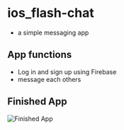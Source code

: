 # ios_flash-chat
- a simple messaging app 

## App functions 

- Log in and sign up using Firebase 
- message each others 

## Finished App
![Finished App](https://github.com/londonappbrewery/Images/blob/master/Flash%20Chat.gif)


